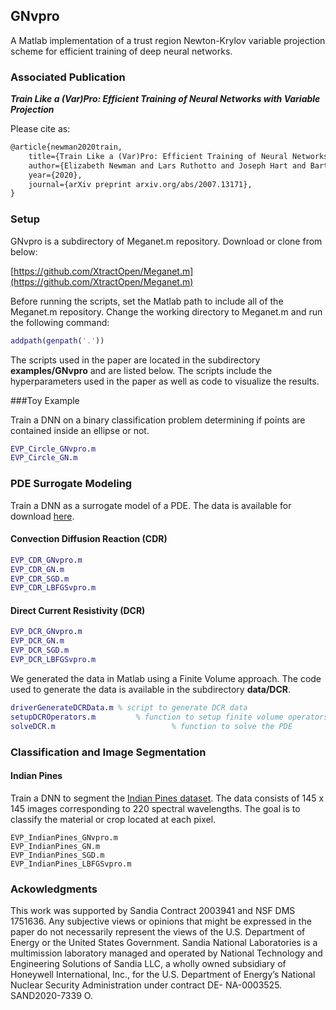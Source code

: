 ## GNvpro
A Matlab implementation of a trust region Newton-Krylov variable projection scheme for efficient training of deep neural networks.

### Associated Publication
***Train Like a (Var)Pro: Efficient Training of Neural Networks with Variable Projection***

Please cite as:


```latex
@article{newman2020train,
	title={Train Like a (Var)Pro: Efficient Training of Neural Networks with Variable Projection},
	author={Elizabeth Newman and Lars Ruthotto and Joseph Hart and Bart van Bloemen Waanders},
	year={2020},
	journal={arXiv preprint arxiv.org/abs/2007.13171},
}
```

### Setup
GNvpro is a subdirectory of Meganet.m repository. Download or clone from below:

[https://github.com/XtractOpen/Meganet.m](https://github.com/XtractOpen/Meganet.m)

Before running the scripts, set the Matlab path to include all of the Meganet.m repository.  Change the working directory to Meganet.m and run the following command:

```matlab
addpath(genpath('.'))
```

The scripts used in the paper are located in the subdirectory **examples/GNvpro** and are listed below.  The scripts include the hyperparameters used in the paper as well as code to visualize the results. 

###Toy Example

Train a DNN on a binary classification problem determining if points are contained inside an ellipse or not.

```matlab
EVP_Circle_GNvpro.m
EVP_Circle_GN.m
```

### PDE Surrogate Modeling

Train a DNN as a surrogate model of a PDE.  The data is available for download [here](url).

#### Convection Diffusion Reaction (CDR)


```matlab
EVP_CDR_GNvpro.m
EVP_CDR_GN.m
EVP_CDR_SGD.m
EVP_CDR_LBFGSvpro.m
```

#### Direct Current Resistivity (DCR)

```matlab
EVP_DCR_GNvpro.m
EVP_DCR_GN.m
EVP_DCR_SGD.m
EVP_DCR_LBFGSvpro.m
```

We generated the data in Matlab using a Finite Volume approach.  The code used to generate the data is available in the subdirectory **data/DCR**.

```matlab
driverGenerateDCRData.m % script to generate DCR data
setupDCROperators.m 		% function to setup finite volume operators
solveDCR.m 							% function to solve the PDE
```

### Classification and Image Segmentation

#### Indian Pines
Train a DNN to segment the [Indian Pines dataset](http://www.ehu.eus/ccwintco/index.php?title=Hyperspectral_Remote_Sensing_Scenes).  The data consists of 145 x 145 images corresponding to 220 spectral wavelengths.  The goal is to classify the material or crop located at each pixel.

```
EVP_IndianPines_GNvpro.m
EVP_IndianPines_GN.m
EVP_IndianPines_SGD.m
EVP_IndianPines_LBFGSvpro.m
```

### Ackowledgments

This work was supported by Sandia Contract 2003941 and NSF DMS 1751636. Any subjective views or opinions that might be expressed in the paper do not necessarily represent the views of the U.S. Department of Energy or the United States Government. Sandia National Laboratories is a multimission laboratory managed and operated by National Technology and Engineering Solutions of Sandia LLC, a wholly owned subsidiary of Honeywell International, Inc., for the U.S. Department of Energy’s National Nuclear Security Administration under contract DE- NA-0003525. SAND2020-7339 O.